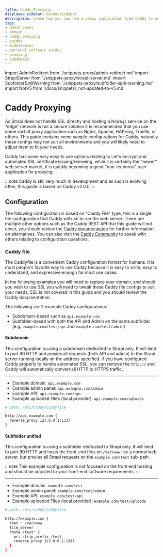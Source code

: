 ```yaml
---
title: Caddy Proxying
displayed_sidebar: devDocsSidebar
description: Learn how you can use a proxy application like Caddy to secure your Strapi application.
tags:
- admin panel
- domain
- caddy proxying
- guides
- middlewares
- optional software guides
- proxying
- subdomain
---
```


import AdminRedirect from './snippets-proxy/admin-redirect.md'
import StrapiServer from './snippets-proxy/strapi-server.md'
import SubfolderSplitWarning from './snippets-proxy/subfolder-split-warning.md'
import NotV5 from '/docs/snippets/_not-updated-to-v5.md'

# Caddy Proxying

<NotV5 />

As Strapi does not handle SSL directly and hosting a Node.js service on the "edge" network is not a secure solution it is recommended that you use some sort of proxy application such as Nginx, Apache, HAProxy, Traefik, or others. This guide contains some sample configurations for Caddy, naturally these configs may not suit all environments and you will likely need to adjust them to fit your needs.

Caddy has some very easy to use options relating to Let's encrypt and automated SSL certificate issuing/renewing, while it is certainly the "newer" web server market, it is quickly becoming a great "non-technical" user application for proxying. 

:::note
 Caddy is still very much in development and as such is evolving often, this guide is based on Caddy v2.0.0.
:::

## Configuration

The following configuration is based on "Caddy File" type, this is a single file configuration that Caddy will use to run the web server. There are multiple other options such as the Caddy REST API that this guide will not cover, you should review the [Caddy documentation](https://caddyserver.com/docs/) for further information on alternatives. You can also visit the [Caddy Community](https://caddy.community/) to speak with others relating to configuration questions.

<StrapiServer components={props.components} />

### Caddy file

The Caddyfile is a convenient Caddy configuration format for humans. It is most people's favorite way to use Caddy because it is easy to write, easy to understand, and expressive enough for most use cases.

In the following examples you will need to replace your domain, and should you wish to use SSL you will need to tweak these Caddy file configs to suit your needs, SSL is not covered in this guide and you should review the Caddy documentation.

The following are 2 example Caddy configurations:

- Subdomain-based such as `api.example.com`
- Subfolder-based with both the API and Admin on the same subfolder (e.g. `example.com/test/api` and `example.com/test/admin`)

<SubfolderSplitWarning components={props.components} />

<Tabs>

<TabItem value="Subdomain" label="Subdomain">

#### Subdomain

This configuration is using a subdomain dedicated to Strapi only. It will bind to port 80 HTTP and proxies all requests (both API and admin) to the Strapi server running locally on the address specified. If you have configured Caddy properly to handle automated SSL, you can remove the `http://` and Caddy will automatically convert all HTTP to HTTPS traffic.

---

- Example domain: `api.example.com`
- Example admin panel: `api.example.com/admin`
- Example API: `api.example.com/api`
- Example uploaded Files (local provider): `api.example.com/uploads`

```sh
# path: /etc/caddy/Caddyfile

http://api.example.com {
  reverse_proxy 127.0.0.1:1337
}

```

</TabItem>

<TabItem value="Subfolder unified" label="Subfolder unified">

#### Subfolder unified

This configuration is using a subfolder dedicated to Strapi only. It will bind to port 80 HTTP and hosts the front-end files on `/var/www` like a normal web server, but proxies all Strapi requests on the `example.com/test` sub-path.

:::note
This example configuration is not focused on the front end hosting and should be adjusted to your front-end software requirements.
:::

---

- Example domain: `example.com/test`
- Example admin panel: `example.com/test/admin`
- Example API: `example.com/test/api`
- Example uploaded Files (local provider): `example.com/test/uploads`

```sh
# path: /etc/caddy/Caddyfile

http://example.com {
  root * /var/www
  file_server
  route /test* {
    uri strip_prefix /test
    reverse_proxy 127.0.0.1:1337
  }
}
```

</TabItem>

</Tabs>

<AdminRedirect components={props.components} />

